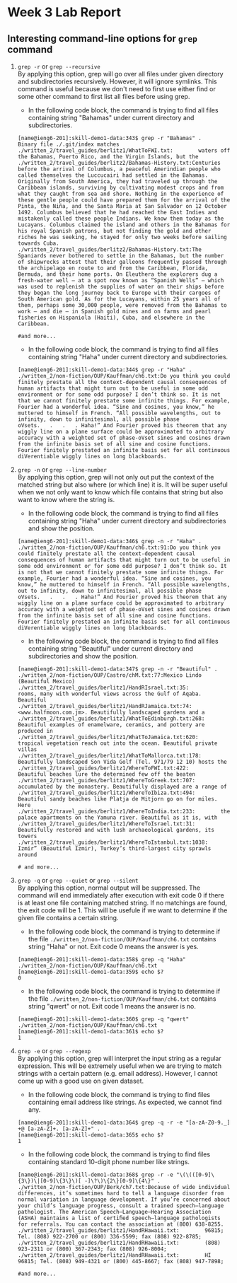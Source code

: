 # Week 3 Lab Report

## Interesting command-line options for ```grep``` command

1. ```grep -r``` or ```grep --recursive```<br>
By applying this option, grep will go over all files under given directory and subdirectories recursively. However, it will ignore symlinks. This command is useful because we don't need to first use either find or some other command to first list all files before using grep.<br>
    - In the following code block, the command is trying to find all files containing string "Bahamas" under current directory and subdirectories.


    ```
    [name@ieng6-201]:skill-demo1-data:343$ grep -r "Bahamas" .
    Binary file ./.git/index matches
    ./written_2/travel_guides/berlitz1/WhatToFWI.txt:        waters off the Bahamas, Puerto Rico, and the Virgin Islands, but the
    ./written_2/travel_guides/berlitz2/Bahamas-History.txt:Centuries before the arrival of Columbus, a peaceful Amerindian people who called themselves the Luccucairi had settled in the Bahamas. Originally from South America, they had traveled up through the Caribbean islands, surviving by cultivating modest crops and from what they caught from sea and shore. Nothing in the experience of these gentle people could have prepared them for the arrival of the Pinta, the Niña, and the Santa Maria at San Salvador on 12 October 1492. Columbus believed that he had reached the East Indies and mistakenly called these people Indians. We know them today as the Lucayans. Columbus claimed the island and others in the Bahamas for his royal Spanish patrons, but not finding the gold and other riches he was seeking, he stayed for only two weeks before sailing towards Cuba.
    ./written_2/travel_guides/berlitz2/Bahamas-History.txt:The Spaniards never bothered to settle in the Bahamas, but the number of shipwrecks attest that their galleons frequently passed through the archipelago en route to and from the Caribbean, Florida, Bermuda, and their home ports. On Eleuthera the explorers dug a fresh-water well — at a spot now known as “Spanish Wells” — which was used to replenish the supplies of water on their ships before they began the long journey back to Europe with their cargoes of South American gold. As for the Lucayans, within 25 years all of them, perhaps some 30,000 people, were removed from the Bahamas to work — and die — in Spanish gold mines and on farms and pearl fisheries on Hispaniola (Haiti), Cuba, and elsewhere in the Caribbean.

    #and more...
    ```

    - In the following code block, the command is trying to find all files containing string "Haha" under current directory and subdirectories.


    ```
    [name@ieng6-201]:skill-demo1-data:344$ grep -r "Haha" .
    ./written_2/non-fiction/OUP/Kauffman/ch6.txt:Do you think you could finitely prestate all the context-dependent causal consequences of human artifacts that might turn out to be useful in some odd environment or for some odd purpose? I don’t think so. It is not that we cannot finitely prestate some infinite things. For example, Fourier had a wonderful idea. “Sine and cosines, you know,” he muttered to himself in French. “All possible wavelengths, out to infinity, down to infinitesimal, all possible phase oVsets.   .   .   . Haha!” And Fourier proved his theorem that any wiggly line on a plane surface could be approximated to arbitrary accuracy with a weighted set of phase-oVset sines and cosines drawn from the infinite basis set of all sine and cosine functions. Fourier finitely prestated an infinite basis set for all continuous diVerentiable wiggly lines on long blackboards.
    ```

1. ```grep -n``` or ```grep --line-number```<br>
By applying this option, grep will not only out put the context of the matched string but also where (or which line) it is. It will be super useful when we not only want to know which file contains that string but also want to know where the string is.<br>
    - In the following code block, the command is trying to find all files containing string "Haha" under current directory and subdirectories and show the position.


    ```
    [name@ieng6-201]:skill-demo1-data:346$ grep -n -r "Haha" .
    ./written_2/non-fiction/OUP/Kauffman/ch6.txt:91:Do you think you could finitely prestate all the context-dependent causal consequences of human artifacts that might turn out to be useful in some odd environment or for some odd purpose? I don’t think so. It is not that we cannot finitely prestate some infinite things. For example, Fourier had a wonderful idea. “Sine and cosines, you know,” he muttered to himself in French. “All possible wavelengths, out to infinity, down to infinitesimal, all possible phase oVsets.   .   .   . Haha!” And Fourier proved his theorem that any wiggly line on a plane surface could be approximated to arbitrary accuracy with a weighted set of phase-oVset sines and cosines drawn from the infinite basis set of all sine and cosine functions. Fourier finitely prestated an infinite basis set for all continuous diVerentiable wiggly lines on long blackboards.
    ```

    - In the following code block, the command is trying to find all files containing string "Beautiful" under current directory and subdirectories and show the position.


    ```
    [name@ieng6-201]:skill-demo1-data:347$ grep -n -r "Beautiful" .
    ./written_2/non-fiction/OUP/Castro/chM.txt:77:Mexico Lindo (Beautiful Mexico)
    ./written_2/travel_guides/berlitz1/HandRIsrael.txt:35:        rooms, many with wonderful views across the Gulf of Aqaba. Beautiful
    ./written_2/travel_guides/berlitz1/HandRJamaica.txt:74:        <www.halfmoon.com.jm>. Beautifully landscaped gardens and a
    ./written_2/travel_guides/berlitz1/WhatToEdinburgh.txt:268:        Beautiful examples of enamelware, ceramics, and pottery are produced in
    ./written_2/travel_guides/berlitz1/WhatToJamaica.txt:620:        tropical vegetation reach out into the ocean. Beautiful private villas
    ./written_2/travel_guides/berlitz1/WhatToMallorca.txt:178:        Beautifully landscaped Son Vida Golf (Tel. 971/79 12 10) hosts the
    ./written_2/travel_guides/berlitz1/WhereToFWI.txt:422:        Beautiful beaches lure the determined few off the beaten
    ./written_2/travel_guides/berlitz1/WhereToGreek.txt:707:        accumulated by the monastery. Beautifully displayed are a range of
    ./written_2/travel_guides/berlitz1/WhereToIbiza.txt:494:        Beautiful sandy beaches like Platja de Mitjorn go on for miles. Here
    ./written_2/travel_guides/berlitz1/WhereToIndia.txt:233:        the palace apartments on the Yamuna river. Beautiful as it is, with
    ./written_2/travel_guides/berlitz1/WhereToIsrael.txt:31:        Beautifully restored and with lush archaeological gardens, its towers
    ./written_2/travel_guides/berlitz1/WhereToIstanbul.txt:1038:        Izmir” (Beautiful Izmir), Turkey’s third-largest city sprawls around
    
    # and more...
    ```

1. ```grep -q``` or ```grep --quiet``` or ```grep --silent```<br>
By applying this option, normal output will be suppressed. The command will end immediately after execution with exit code 0 if there is at least one file containing matched string. If no matchings are found, the exit code will be 1. This will be usefule if we want to determine if the given file contains a certain string. <br>
    - In the following code block, the command is trying to determine if the file ```./written_2/non-fiction/OUP/Kauffman/ch6.txt``` contains string "Haha" or not. Exit code 0 means the answer is yes.


    ```
    [name@ieng6-201]:skill-demo1-data:358$ grep -q "Haha" ./written_2/non-fiction/OUP/Kauffman/ch6.txt
    [name@ieng6-201]:skill-demo1-data:359$ echo $?
    0
    ```

    - In the following code block, the command is trying to determine if the file ```./written_2/non-fiction/OUP/Kauffman/ch6.txt``` contains string "qwert" or not. Exit code 1 means the answer is no.


    ```
    [name@ieng6-201]:skill-demo1-data:360$ grep -q "qwert" ./written_2/non-fiction/OUP/Kauffman/ch6.txt
    [name@ieng6-201]:skill-demo1-data:361$ echo $?
    1
    ```

1. ```grep -e``` or ```grep --regexp```<br>
By applying this option, grep will interpret the input string as a regular expression. This will be extremely useful when we are trying to match strings with a certain pattern (e.g. email address). However, I cannot come up with a good use on given dataset.
    - In the following code block, the command is trying to find files containing email address like strings. As expected, we cannot find any.


    ```
    [name@ieng6-201]:skill-demo1-data:364$ grep -q -r -e "[a-zA-Z0-9._] +@ [a-zA-Z]+. [a-zA-Z]+" .
    [name@ieng6-201]:skill-demo1-data:365$ echo $?
    1
    ```

    - In the following code block, the command is trying to find files containing standard 10-digit phone number like strings.


    ```
    [name@ieng6-201]:skill-demo1-data:368$ grep -r -e "\(\(([0-9]\{3\})\|[0-9]\{3\}\)[ -]\?\)\{2\}[0-9]\{4\}" .
    ./written_2/non-fiction/OUP/Berk/ch7.txt:Because of wide individual differences, it’s sometimes hard to tell a language disorder from normal variation in language development. If you’re concerned about your child’s language progress, consult a trained speech–language pathologist. The American Speech–Language–Hearing Association (ASHA) maintains a list of certiﬁed speech–language pathologists for referrals. You can contact the association at (800) 638-8255.
    ./written_2/travel_guides/berlitz1/HandRHawaii.txt:        96815; Tel. (808) 922-2700 or (800) 336-5599; fax (808) 922-8785;
    ./written_2/travel_guides/berlitz1/HandRHawaii.txt:        (808) 923-2311 or (800) 367-2343; fax (808) 926-8004;
    ./written_2/travel_guides/berlitz1/HandRHawaii.txt:        HI 96815; Tel. (808) 949-4321 or (800) 445-8667; fax (808) 947-7898;

    #and more...
    ```